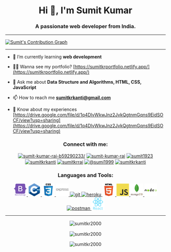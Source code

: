 <h1 align="center">Hi 👋, I'm Sumit Kumar</h1>
<h3 align="center">A passionate web developer from India.</h3>

<hr>
<a href="https://github.com/sumitkr2000/github-readme-activity-graph"><img alt="Sumit's Contribution Graph" src="https://activity-graph.herokuapp.com/graph?username=sumitkr2000&theme=react&bg_color=000000&color=AE81CE&line=9644F4&point=FFFFFF&hide_border=true" /></a>  
<hr>

- 🌱 I’m currently learning **web development**

- 👨‍💻 Wanna see my portfolio? [https://sumitkrportfolio.netlify.app/](https://sumitkrportfolio.netlify.app/)

- 💬 Ask me about **Data Structure and Algorithms, HTML, CSS, JavaScript**

- 📫 How to reach me **sumitkrkanti@gmail.com**

- 📄 Know about my experiences [https://drive.google.com/file/d/1q4DlvWkwJnz2JvkQgtnmGqns9EidSOCF/view?usp=sharing](https://drive.google.com/file/d/1q4DlvWkwJnz2JvkQgtnmGqns9EidSOCF/view?usp=sharing)

<h3 align="center">Connect with me:</h3>
<p align="center">
<a href="https://linkedin.com/in/sumit-kumar-rai-b59290233/" target="blank"><img align="center" src="https://raw.githubusercontent.com/rahuldkjain/github-profile-readme-generator/master/src/images/icons/Social/linked-in-alt.svg" alt="sumit-kumar-rai-b59290233/" height="30" width="40" /></a>
<a href="https://stackoverflow.com/users/18363785/sumit-kumar-rai" target="blank"><img align="center" src="https://raw.githubusercontent.com/rahuldkjain/github-profile-readme-generator/master/src/images/icons/Social/stack-overflow.svg" alt="sumit-kumar-rai" height="30" width="40" /></a>
<a href="https://www.codechef.com/users/sumit1923" target="blank"><img align="center" src="https://cdn.jsdelivr.net/npm/simple-icons@3.1.0/icons/codechef.svg" alt="sumit1923" height="30" width="40" /></a>
<a href="https://www.hackerrank.com/sumitkrkanti" target="blank"><img align="center" src="https://raw.githubusercontent.com/rahuldkjain/github-profile-readme-generator/master/src/images/icons/Social/hackerrank.svg" alt="sumitkrkanti" height="30" width="40" /></a>
<a href="https://www.leetcode.com/sumitkrrai" target="blank"><img align="center" src="https://raw.githubusercontent.com/rahuldkjain/github-profile-readme-generator/master/src/images/icons/Social/leet-code.svg" alt="sumitkrrai" height="30" width="40" /></a>
<a href="https://www.hackerearth.com/@sumi1999" target="blank"><img align="center" src="https://raw.githubusercontent.com/rahuldkjain/github-profile-readme-generator/master/src/images/icons/Social/hackerearth.svg" alt="@sumi1999" height="30" width="40" /></a>
<a href="https://auth.geeksforgeeks.org/user/sumitkrkanti" target="blank"><img align="center" src="https://raw.githubusercontent.com/rahuldkjain/github-profile-readme-generator/master/src/images/icons/Social/geeks-for-geeks.svg" alt="sumitkrkanti" height="30" width="40" /></a>
</p>

<h3 align="center">Languages and Tools:</h3>
<p align="center"> <a href="https://getbootstrap.com" target="_blank" rel="noreferrer"> <img src="https://raw.githubusercontent.com/devicons/devicon/master/icons/bootstrap/bootstrap-plain-wordmark.svg" alt="bootstrap" width="40" height="40"/> </a> <a href="https://www.w3schools.com/cpp/" target="_blank" rel="noreferrer"> <img src="https://raw.githubusercontent.com/devicons/devicon/master/icons/cplusplus/cplusplus-original.svg" alt="cplusplus" width="40" height="40"/> </a> <a href="https://www.w3schools.com/css/" target="_blank" rel="noreferrer"> <img src="https://raw.githubusercontent.com/devicons/devicon/master/icons/css3/css3-original-wordmark.svg" alt="css3" width="40" height="40"/> </a> <a href="https://expressjs.com" target="_blank" rel="noreferrer"> <img src="https://raw.githubusercontent.com/devicons/devicon/master/icons/express/express-original-wordmark.svg" alt="express" width="40" height="40"/> </a> <a href="https://git-scm.com/" target="_blank" rel="noreferrer"> <img src="https://www.vectorlogo.zone/logos/git-scm/git-scm-icon.svg" alt="git" width="40" height="40"/> </a> <a href="https://heroku.com" target="_blank" rel="noreferrer"> <img src="https://www.vectorlogo.zone/logos/heroku/heroku-icon.svg" alt="heroku" width="40" height="40"/> </a> <a href="https://www.w3.org/html/" target="_blank" rel="noreferrer"> <img src="https://raw.githubusercontent.com/devicons/devicon/master/icons/html5/html5-original-wordmark.svg" alt="html5" width="40" height="40"/> </a> <a href="https://developer.mozilla.org/en-US/docs/Web/JavaScript" target="_blank" rel="noreferrer"> <img src="https://raw.githubusercontent.com/devicons/devicon/master/icons/javascript/javascript-original.svg" alt="javascript" width="40" height="40"/> </a> <a href="https://www.mongodb.com/" target="_blank" rel="noreferrer"> <img src="https://raw.githubusercontent.com/devicons/devicon/master/icons/mongodb/mongodb-original-wordmark.svg" alt="mongodb" width="40" height="40"/> </a> <a href="https://nodejs.org" target="_blank" rel="noreferrer"> <img src="https://raw.githubusercontent.com/devicons/devicon/master/icons/nodejs/nodejs-original-wordmark.svg" alt="nodejs" width="40" height="40"/> </a> <a href="https://postman.com" target="_blank" rel="noreferrer"> <img src="https://www.vectorlogo.zone/logos/getpostman/getpostman-icon.svg" alt="postman" width="40" height="40"/> </a> <a href="https://reactjs.org/" target="_blank" rel="noreferrer"> <img src="https://raw.githubusercontent.com/devicons/devicon/master/icons/react/react-original-wordmark.svg" alt="react" width="40" height="40"/> </a> </p>

<hr>

<p align="center"><img align="center" src="https://github-readme-stats.vercel.app/api?username=sumitkr2000&show_icons=true&locale=en" alt="sumitkr2000" /></p>

<p align="center"><img align="center" src="https://github-readme-streak-stats.herokuapp.com/?user=sumitkr2000&" alt="sumitkr2000" /></p>

<p align="center"><img align="center" src="https://github-readme-stats.vercel.app/api/top-langs?username=sumitkr2000&show_icons=true&locale=en&layout=compact" alt="sumitkr2000" width="58.5%"/></p>
